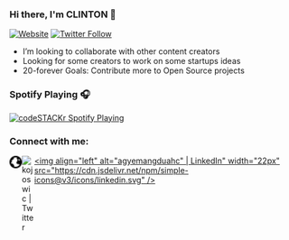 ### Hi there, I'm CLINTON 👋

[![Website](https://img.shields.io/website?label=codewithkojo.com&style=for-the-badge&url=https%3A%2F%2Fcodewithkojo.com)](https://codewithkojo.com)
[![Twitter Follow](https://img.shields.io/twitter/follow/kojoswic?color=1DA1F2&logo=twitter&style=for-the-badge)](https://twitter.com/intent/follow?original_referer=https%3A%2F%2Fgithub.com%kojoswic&screen_name=kojoswic)

- I’m looking to collaborate with other content creators
- Looking for some creators to work on some startups ideas
- 20-forever Goals: Contribute more to Open Source projects

### Spotify Playing 🎧

[<img src="https://now-playing-codestackr.vercel.app/api/spotify-playing" alt="codeSTACKr Spotify Playing" width="350" />](https://open.spotify.com/user/swyqyimdc12jajde4vpwd2x1b)

### Connect with me:

[<img align="left" alt="codewithkojo.com" width="22px" src="https://raw.githubusercontent.com/iconic/open-iconic/master/svg/globe.svg" />][website]
[<img align="left" alt="kojoswic | Twitter" width="22px" src="https://cdn.jsdelivr.net/npm/simple-icons@v3/icons/twitter.svg" />][twitter]
[<img align="left" alt="agyemangduahc" | LinkedIn" width="22px" src="https://cdn.jsdelivr.net/npm/simple-icons@v3/icons/linkedin.svg" />][linkedin]

<br />
<br />

[website]: https://codewithkojo.com
[twitter]: https://twitter.com/kojoswic
[linkedin]: https://www.linkedin.com/in/agyemangduah/

